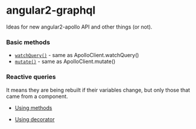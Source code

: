 # angular2-graphql

Ideas for new angular2-apollo API and other things (or not).

### Basic methods

- [`watchQuery()`](watchQuery.ts) - same as ApolloClient.watchQuery()
- [`mutate()`](mutate.ts) - same as ApolloClient.mutate()

### Reactive queries

It means they are being rebuilt if their variables change, but only those that came from a component.

- [Using methods](reactive_methods.ts)

- [Using decorator](reactive_decorator.ts)
